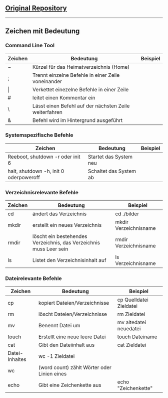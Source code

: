 ## [Original Repository](https://gitlab.com/ch-tbz-it/Stud/m122/-/tree/main/02_Bash_Grundl)

---

## Zeichen mit Bedeutung

### Command Line Tool 

|Zeichen|Bedeutung|Beispiel|
---|---|---|
|~|Kürzel für das Heimatverzeichnis (Home) ||
|;|Trennt einzelne Befehle in einer Zeile voneinander||
| \| |Verkettet einezelne Befehle in einer Zeile||
|#|leitet einen Kommentar ein||
|\ |Lässt einen Befehl auf der nächsten Zeile weiterfahren||
|&|Befehl wird im Hintergrund ausgeführt||

### Systemspezifische Befehle
|Zeichen|Bedeutung|Beispiel|
---|---|---|
|Reeboot, shutdown -r oder init 6|Startet das System neu||
|halt, shutdown -h, init 0 oderpoweroff|Schaltet das System ab||

### Verzeichnisrelevante Befehle
|Zeichen|Bedeutung|Beispiel|
---|---|---|
|cd|ändert das Verzeichnis|cd ./bilder|
|mkdir|erstellt ein neues Verzeichnis|mkdir Verzeichnisname|
|rmdir|löscht ein bestehendes Verzeichnis, das Verzeichnis muss Leer sein|rmdir Verzeichnisname|
|ls|Listet den Verzeichnisinhalt auf|ls Verzeichnisname|

### Dateirelevante Befehle
|Zeichen|Bedeutung|Beispiel|
---|---|---|
|cp|kopiert Dateien/Verzeichnisse|cp Quelldatei Zieldatei|
|rm|löscht Dateien/Verzeichnisse|rm Zieldatei|
mv|Benennt Datei um|mv altedatei neuedatei
touch|Erstellt eine neue leere Datei| touch Dateiname
cat|Gibt den Dateiinhalt aus|cat Zieldatei
Datei-Inhaltes|wc -1 Zieldatei
wc|(word count) zählt Wörter oder Linien eines 
echo|Gibt eine Zeichenkette aus|echo "Zeichenkette"
